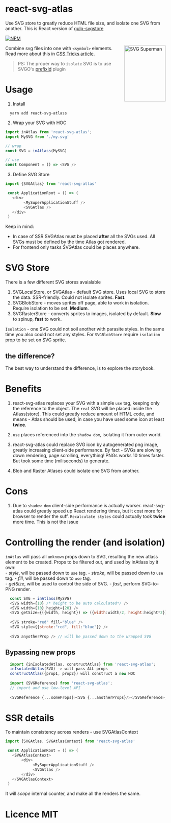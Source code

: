 react-svg-atlas
=============
Use SVG store to greatly reduce HTML file size, and isolate one SVG from another.
This is React version of [gulp-svgstore](https://github.com/w0rm/gulp-svgstore/)

[![NPM](https://nodei.co/npm/react-svg-atlas.png?downloads=true&stars=true)](https://nodei.co/npm/react-svg-atlas/)

<img align="right" width="130" height="175"
     title="SVG Superman"
     src="https://raw.githubusercontent.com/w0rm/gulp-svgstore/master/svg-superman.png">

Combine svg files into one with `<symbol>` elements.
Read more about this in [CSS Tricks article](http://css-tricks.com/svg-symbol-good-choice-icons/).
> PS: The proper way to `isolate` SVG is to use SVGO's [prefixId](https://github.com/svg/svgo/blob/master/plugins/prefixIds.js) plugin

# Usage
1. Install
```
  yarn add react-svg-atlass
```
2. Wrap your SVG with HOC
```js
import inAtlas from 'react-svg-atlas';
import MySVG from './my.svg'

// wrap
const SVG = inAtlass(MySVG)

// use
const Component = () => <SVG />
```

3. Define SVG Store
```js
import {SVGAtlas} from 'react-svg-atlas'

 const ApplicationRoot = () => (
   <div>
        <MySuperApplicationStuff />
        <SVGAtlas />
   </div> 
 )
```
Keep in mind:
- In case of SSR SVGAtlas must be placed __after__ all the SVGs used. All SVGs must be defined by the time Atlas got rendered.
- For frontend only tasks SVGAtlas could be places anywhere.

# SVG Store
There is a few different SVG stores avaialable
1. SVGLocalStore, or SVGAtlas - default SVG store. Uses local SVG to store the data. SSR-friendly. Could not isolate sprites. __Fast__.
2. SVGBlobStore - moves sprites off page, able to work in isolation. Require isolation to be set. __Medium__.
3. SVGRasterStore - converts sprites to images, isolated by default. __Slow__ to spinup, __fast__ to work.

`Isolation` - one SVG could not soil another with parasite styles. In the same time you also could not set any styles.
For `SVGBlobStore` require `isolation` prop to be set on SVG sprite.   

## the difference?
The best way to understand the difference, is to explore the storybook.

# Benefits
1. react-svg-atlas replaces your SVG with a simple `use` tag, keeping only the reference to the object.
The `real` SVG will be placed inside the Atlass(store).
This could greatly reduce amount of HTML code, and means - Atlas should be used, in case you have used some icon at least __twice__.

2. `use` places referenced into the `shadow dom`, isolating it from outer world. 

3. react-svg-atlas could replace SVG icon by autogenerated png image, greatly increasing client-side performance.
By fact - SVGs are slowing down rendering, page scrolling, everything!
PNGs works 10 times faster. But took some time (miliseconds) to generate.

4. Blob and Raster Atlases could isolate one SVG from another.

# Cons
1. Due to `shadow dom` client-side performance is actually worser.
react-svg-atlas could greatly speed up React rendering times, but it cost more for browser to render the suff.
`Recalculate styles` could actually took __twice__ more time. This is not the issue

# Controlling the render  (and isolation)
 `inAtlas` will pass all `unknown` props down to SVG, resulting the new atlass element to be created.
 Props to be filtered out, and used by inAtlass by it own:  
     - *style*, will be passed down to `use` tag.
     - *stroke*, will be passed down to `use` tag.
     - *fill*, will be passed down to `use` tag.  
     - *getSize*, will be used to control the side of SVG.
     - *fast*, perform SVG-to-PNG render.
      
```js
  const SVG = inAtlass(MySVG)
  <SVG width={10} /* height to be auto calculated*/ />
  <SVG width={10} height={20} />
  <SVG getSize={({width, height}) => ({width:width/2, height:height*2})} />
  
  <SVG stroke="red" fill="blue" />
  <SVG style={{stroke:"red", fill:"blue"}} />
  
  <SVG anyotherProp /> // will be passed down to the wrapped SVG  
```
## Bypassing new props 
```js
  import {inIsolatedAtlas, constructAtlas} from 'react-svg-atlas';
  inIsolatedAtlas(SVG) -> will pass ALL props
  constructAtlas({prop1, prop2}) will construct a new HOC
  
  import {SVGReference} from 'react-svg-atlas';
  // import and use low-level API
  
  <SVGReference {...someProps}><SVG {...anotherProps}/></SVGReference>;
```
  
# SSR details
To maintain consistency across renders - use SVGAtlasContext
  
```js
import {SVGAtlas, SVGAtlasContext} from 'react-svg-atlas'

 const ApplicationRoot = () => (
   <SVGAtlasContext>
       <div>
            <MySuperApplicationStuff />
            <SVGAtlas />
       </div> 
   </SVGAtlasContext>
 )
```  
It will _scope_ internal counter, and make all the renders the same.
  
# Licence MIT  